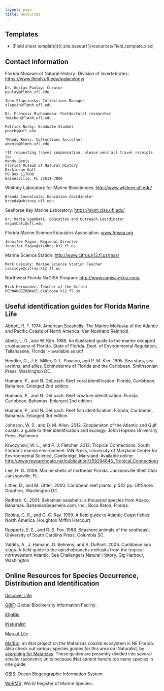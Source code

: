 ```yaml
---
layout: page
title: Resources
---
```


## Templates

- [Field sheet template]({{ site.baseurl }}resources/Field_template.xlsx)


## Contact information


Florida Museum of Natural History- Division of Invertebrates: https://www.flmnh.ufl.edu/malacology/

	Dr. Gustav Paulay: Curator
	paulay@flmnh.ufl.edu

	John Slapcinsky: Collections Manager
	slapcin@flmnh.ufl.edu

	Dr. François Michonneau: Postdoctoral researcher
	fmichon@flmnh.ufl.edu

	Patrick Norby: Graduate Student
	pnorby@ufl.edu

	*Mandy Bemis: Collections Assistant
	abemis@flmnh.ufl.edu

	*If requesting travel compensation, please send all travel receipts to:
	Mandy Bemis
	Florida Museum of Natural History
	Dickinson Hall
	PO Box 117800
	Gainesville, FL 32611-7800


Whitney Laboratory for Marine Biosciences: http://www.whitney.ufl.edu/

	Brenda Cannaliato: Education Coordinator
	brenda@whitney.ufl.edu


Seahorse Key Marine Laboratory: https://skml.clas.ufl.edu/

	Dr. Maria Sgambati: Education and Outreach Coordinator
	msgambati@ufl.edu


Florida Marine Science Educators Association: www.fmsea.org

	Jennifer Fagan: Regional Director
	Jennifer.Fagan@stjohns.k12.fl.us


Marine Science Station: http://www.citrus.k12.fl.us/mss/

	Mark Cassidy: Marine Science Station Teacher
	cassidym@citrus.k12.fl.us

Northwest Florida NaGISA Program: http://www.nagisa.gknu.com/

	Rick Hernandez: Teacher of the Gifted
	HERNANDEZR@mail.okaloosa.k12.fl.us


## Useful identification guides for Florida Marine Life

Abbott, R. T. 1974. American Seashells; The Marine Molluska of the Atlantic and Pacific Coasts of North America. Van Nostrand Reinhold.

Abele, L. G., and W. Kim. 1986. An illustrated guide to the marine decapod crustaceans of Florida. State of Florida, Dept. of Environmental Regulation, Tallahassee, Florida. – available as pdf

Hendler, G., J. E. Miller, D. L. Pawson, and P. M. Kier. 1995. Sea stars, sea urchins, and allies.  Echinoderms of Florida and the Caribbean. Smithsonian Press, Washington DC.

Humann, P., and N. DeLoach. Reef coral identification: Florida, Caribbean, Bahamas. Enlarged 2nd edition.

Humann, P., and N. DeLoach. Reef creature identification: Florida, Caribbean, Bahamas. Enlarged 2nd edition.

Humann, P., and N. DeLoach. Reef fish identification: Florida, Caribbean, Bahamas. Enlarged 3rd edition.

Johnson, W. S., and D. M. Allen. 2012. Zooplankton of the Atlantic and Gulf coasts: a guide to their identification and ecology. John Hopkins University Press, Baltimore.

Kruczynski, W. L., and P. J. Fletcher. 2012. Tropical Connections: South Florida's marine environment. IAN Press, University of Maryland Center for Environmental Science, Cambridge, Maryland.  Available online: http://www.researchgate.net/publication/258294645_Tropical_Connections

Lee, H. G. 2009. Marine shells of northeast Florida. Jacksonville Shell Club Jacksonville, FL.

Littler, D., and M. Littler. 2000. Caribbean reef plants. p 542 pp. OffShore Graphics, Washington DC.

Redfern, C. 2001. Bahamian seashells: a thousand species from Abaco, Bahamas. BahamianSeashells.com, Inc., Boca Raton, Florida.

Robins, C. R., and G. C. Ray. 1999. A field guide to Atlantic Coast fishes: North America.  Houghton Mifflin Harcourt.

Rupperts, E. E., and R. S. Fox. 1988. Seashore animals of the southeast. University of South Carolina Press, Columbia SC.

Valdés, A., J. Hamann, D. Behrens, and A. DuPont. 2006. Caribbean sea slugs. A field guide to the opisthobranchs mollusks from the tropical northwestern Atlantic. Sea Challengers Natural History, Gig Harbour, Washington


## Online Resources for Species Occurrence, Distribution and Identification

[Discover Life](http://www.discoverlife.org/)

[GBIF](http://www.gbif.org/): Global Biodiversity Information Facility:

[iDigBio](https://www.idigbio.org/)

[iNaturalist](http://www.inaturalist.org)

[Map of Life](https://mol.org/)

[MatBio](http://www.inaturalist.org/projects/matbio-a-coastal-ecosystem-in-ne-florida):
an iNat project on the Matanzas coastal ecosystem in NE Florida: Also check out
various species guides for this area on iNaturalist, by
[searching for Matanzas](http://www.inaturalist.org/guides/search?utf8=%E2%9C%93&q=matanzas&commit=Search).
These guides are presently divided into several smaller taxonomic units because
iNat cannot handle too many species in one guide:


[OBIS](http://www.iobis.org/): Ocean Biogeographic Information System

[WoRMS](http://www.marinespecies.org/): World Register of Marine Species:
